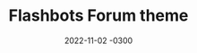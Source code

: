 ---
layout: default
title: Flashbots Forum theme
date: 2022-11-02 -0300
tags: UX UI Frontend
image: /img/work/flashbots-forum.jpg
link: https://twitter.com/deadpine_xyz/status/1587833781490253824
---